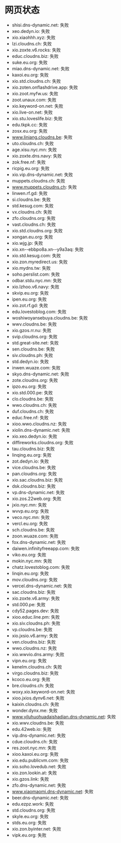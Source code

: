 # 网页状态
- shisi.dns-dynamic.net: 失败
- xeo.dedyn.io: 失败
- xio.xiaohhh.xyz: 失败
- lzi.cloudns.ch: 失败
- xio.zoxte.v6.rocks: 失败
- educ.cloudns.biz: 失败
- suke.eu.org: 失败
- miao.dns-dynamic.net: 失败
- kaxoi.eu.org: 失败
- xio.std.cloudns.ch: 失败
- xio.zoten.onflashdrive.app: 失败
- xio.zoot.myfw.us: 失败
- zoot.unaux.com: 失败
- xio.keyword-on.net: 失败
- xio.live-on.net: 失败
- xio.stu.loveslife.biz: 失败
- edu.tkpk.cc: 失败
- zosx.eu.org: 失败
- www.liniang.cloudns.be: 失败
- uto.cloudns.ch: 失败
- age.xisu.nyc.mn: 失败
- xio.zoxte.dns.navy: 失败
- zok.free.nf: 失败
- ricpig.eu.org: 失败
- xio.vip.dns-dynamic.net: 失败
- muppets.cloudns.ch: 失败
- www.muppets.cloudns.ch: 失败
- linwen.rf.gd: 失败
- si.cloudns.be: 失败
- std.kesug.com: 失败
- vx.cloudns.ch: 失败
- zfo.cloudns.org: 失败
- vast.cloudns.ch: 失败
- xio.std.cloudns.org: 失败
- xongan.eu.org: 失败
- xio.wjg.jp: 失败
- xio.xn--ebbpo8a.xn--y9a3aq: 失败
- xio.std.kesug.com: 失败
- xio.zon.myredirect.us: 失败
- xio.mydns.tw: 失败
- soho.perslist.com: 失败
- odbar.stdu.nyc.mn: 失败
- xio.lzhoo.v6.navy: 失败
- skvip.eu.org: 失败
- ipen.eu.org: 失败
- xio.zot.rf.gd: 失败
- edu.lovestoblog.com: 失败
- woshiwoyansebuya.cloudns.be: 失败
- wwv.cloudns.be: 失败
- xio.gzos.rr.nu: 失败
- svip.cloudns.org: 失败
- std.great-site.net: 失败
- sen.cloudns.be: 失败
- siv.cloudns.ph: 失败
- std.dedyn.io: 失败
- inwen.wuaze.com: 失败
- skyo.dns-dynamic.net: 失败
- zote.cloudns.org: 失败
- ipzo.eu.org: 失败
- xio.std.000.pe: 失败
- clo.cloudns.be: 失败
- wwo.cloudns.ch: 失败
- duf.cloudns.ch: 失败
- educ.free.nf: 失败
- xioo.wwo.cloudns.nz: 失败
- xiolin.dns-dynamic.net: 失败
- xio.xeo.dedyn.io: 失败
- diffireworks.cloudns.org: 失败
- tau.cloudns.biz: 失败
- linqing.eu.org: 失败
- zot.dedyn.io: 失败
- vice.cloudns.be: 失败
- pan.cloudns.org: 失败
- xio.sac.cloudns.biz: 失败
- dsk.cloudns.biz: 失败
- vp.dns-dynamic.net: 失败
- xio.zos.22web.org: 失败
- jxio.nyc.mn: 失败
- wvvp.eu.org: 失败
- veco.nyc.mn: 失败
- vercl.eu.org: 失败
- sch.cloudns.be: 失败
- zoon.wuaze.com: 失败
- fox.dns-dynamic.net: 失败
- daiwen.infinityfreeapp.com: 失败
- viko.eu.org: 失败
- mokin.nyc.mn: 失败
- chatz.lovestoblog.com: 失败
- linqin.eu.org: 失败
- mov.cloudns.org: 失败
- vercel.dns-dynamic.net: 失败
- sac.cloudns.biz: 失败
- xio.zoxte.v6.army: 失败
- std.000.pe: 失败
- cdy52.pages.dev: 失败
- xioo.educ.line.pm: 失败
- xio.siv.cloudns.ph: 失败
- vp.cloudns.be: 失败
- xio.jxsio.v6.army: 失败
- ven.cloudns.biz: 失败
- wwo.cloudns.nz: 失败
- xio.wwvio.dns.army: 失败
- vipn.eu.org: 失败
- kenelm.cloudns.ch: 失败
- virgo.cloudns.biz: 失败
- kcoco.eu.org: 失败
- bre.cloudns.ch: 失败
- woxy.xio.keyword-on.net: 失败
- xioo.jxios.dynv6.net: 失败
- kaixin.cloudns.ch: 失败
- wonder.dynx.me: 失败
- www.yiluhuohuadaishadian.dns-dynamic.net: 失败
- xio.wwv.cloudns.be: 失败
- edu.42web.io: 失败
- vip.dns-dynamic.net: 失败
- cdue.cloudns.ch: 失败
- res.zoot.nyc.mn: 失败
- xioo.kaxoi.eu.org: 失败
- xio.edu.publicvm.com: 失败
- xio.soho.lovedub.net: 失败
- xio.zon.lookin.at: 失败
- xio.gzos.link: 失败
- zfo.dns-dynamic.net: 失败
- www.xiaomaomi.dns-dynamic.net: 失败
- beer.dns-dynamic.net: 失败
- edu.ezpz.work: 失败
- std.cloudns.org: 失败
- skyle.eu.org: 失败
- stds.eu.org: 失败
- xio.zon.byinter.net: 失败
- vipk.eu.org: 失败

